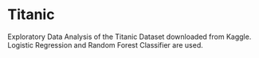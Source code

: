 # Titanic
Exploratory Data Analysis of the Titanic Dataset downloaded from Kaggle.
Logistic Regression and Random Forest Classifier are used.
